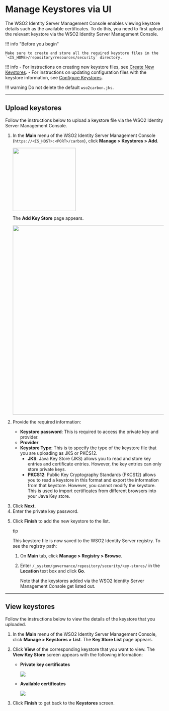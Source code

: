 # Manage Keystores via UI

The WSO2 Identity Server Management Console enables viewing keystore details such as the available certificates. To do this, you need to first upload the relevant keystore via the WSO2 Identity Server Management Console. 
    
!!! info "Before you begin"

    Make sure to create and store all the required keystore files in the `<IS_HOME>/repository/resources/security` directory.      

!!! info 
    -   For instructions on creating new keystore files, see [Create New Keystores]({{base_path}}/deploy/security/create-new-keystores).
    -   For instructions on updating configuration files with the keystore information, see [Configure Keystores]({{base_path}}/deploy/security/configure-keystores-in-wso2-products).

!!! warning 
    Do not delete the default `wso2carbon.jks`.

---

## Upload keystores  

Follow the instructions below to upload a keystore file via the WSO2 Identity Server Management Console.

<ol>
    <li>
        <p>In the <b>Main</b> menu of the WSO2 Identity Server Management Console (<code>https://&lt;IS_HOST&gt;:&lt;PORT&gt;/carbon</code>), click <b>Manage > Keystores > Add</b>.</p>
        <p><img src="{{base_path}}/assets/img/deploy/security/add-key-store-menu-item.png" width="200;"></p>
        <p>The <b>Add Key Store</b> page appears.</p>
        <p><img src="{{base_path}}/assets/img/deploy/security/add-new-keystore-screen.png" width="600;"></p>
    </li>
    <li>
        <p>Provide the required information:</p>
        <p>            
            <ul>
                <li><b>Keystore password</b>: This is required to access the private key and provider.</li>
                <li><b>Provider</b></li>
                <li><b>Keystore Type</b>: This is to specify the type of the keystore file that you are uploading as JKS or PKCS12.
                    <ul>
                        <li><b>JKS</b>: Java Key Store (JKS) allows you to read and store key entries and certificate entries. However, the key entries can only store private keys.</li>
                        <li><b>PKCS12</b>: Public Key Cryptography Standards (PKCS12) allows you to read a keystore in this format and export the information from that keystore. However, you cannot modify the keystore. This is used to import certificates from different browsers into your Java Key store.</li>
                    </ul>
                </li>
            </ul>
        </p>        
    </li> 
    <li>Click <b>Next</b>.</li>
    <li>Enter the private key password.</li>
    <li>
        <p>Click <b>Finish</b> to add the new keystore to the list.</p>
        <p>
            <div class="admonition tip">
                <p class="admonition-title">tip</p>
                <p>This keystore file is now saved to the WSO2 Identity Server registry. To see the registry path:
                    <ol>
                        <li>On <b>Main</b> tab, click <b>Manage > Registry > Browse</b>.</li>
                        <li>
                            <p>Enter <code>/_system/governance/repository/security/key-stores/</code> in the <b>Location</b> text box and click <b>Go</b>.</p>
                            <p>Note that the keystores added via the WSO2 Identity Server Management Console get listed out.</p>
                        </li>
                    </ol>
                </p>
            </div>
        </p>
    </li>
</ol>

---

## View keystores 

Follow the instructions below to view the details of the keystore that you uploaded. 

<ol>
    <li>In the <b>Main</b> menu of the WSO2 Identity Server Management Console, click <b>Manage > Keystores > List</b>. The <b>Key Store List</b> page appears.</li>
    <li>
        <p>Click <b>View</b> of the corresponding keystore that you want to view. The <b>View Key Store</b> screen appears with the following information:
            <ul>
                <li>
                    <p></p><b>Private key certificates</b></p> 
                    <p><img src="{{base_path}}/assets/img/deploy/security/private-key.png"></p>
                </li>
                <li>
                    <p><b>Available certificates</b></p>
                    <p><img src="{{base_path}}/assets/img/deploy/security/available-certificates.png"></p>
                </li>
            </ul> 
        </p>  
    </li>
    <li>Click <b>Finish</b> to get back to the <b>Keystores</b> screen.</li>
</ol>
